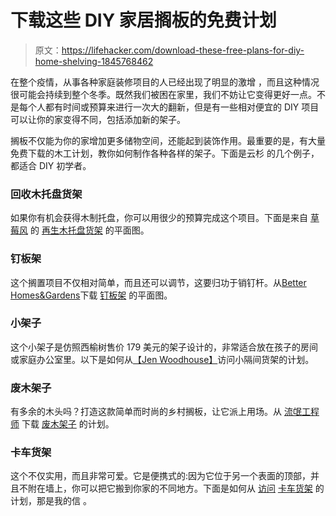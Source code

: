 # 下载这些 DIY 家居搁板的免费计划

> 原文：<https://lifehacker.com/download-these-free-plans-for-diy-home-shelving-1845768462>

在整个疫情，从事各种家庭装修项目的人已经出现了明显的激增 ，而且这种情况很可能会持续到整个冬季。既然我们被困在家里，我们不妨让它变得更好一点。不是每个人都有时间或预算来进行一次大的翻新，但是有一些相对便宜的 DIY 项目可以让你的家变得不同，包括添加新的架子。



搁板不仅能为你的家增加更多储物空间，还能起到装饰作用。最重要的是，有大量免费下载的木工计划，教你如何制作各种各样的架子。下面是云杉 的几个例子，都适合 DIY 初学者。

### 回收木托盘货架

如果你有机会获得木制托盘，你可以用很少的预算完成这个项目。下面是来自 [草莓风](http://strawberry-chic.blogspot.com/) 的 [再生木托盘货架](http://strawberry-chic.blogspot.com/2011/04/wood-pallet-shelving.html) 的平面图。

### 钉板架

这个搁置项目不仅相对简单，而且还可以调节，这要归功于销钉杆。从[Better Homes&Gardens](https://www.bhg.com/)下载 [钉板架](https://www.bhg.com/decorating/storage/projects/diy-pegboard-storage-projects/) 的平面图。

### 小架子

这个小架子是仿照西榆树售价 179 美元的架子设计的，非常适合放在孩子的房间或家庭办公室里。以下是如何从[【Jen Woodhouse】](https://jenwoodhouse.com/)访问小隔间货架的计划。

### 废木架子

有多余的木头吗？打造这款简单而时尚的乡村搁板，让它派上用场。从 [流氓工程师](https://rogueengineer.com/) 下载 [废木架子](https://rogueengineer.com/diy-scrap-wood-shelf/) 的计划。

### 卡车货架

这个不仅实用，而且非常可爱。它是便携式的:因为它位于另一个表面的顶部，并且不附在墙上，你可以把它搬到你家的不同地方。下面是如何从 [访问](http://thatsmyletter.blogspot.com/2015/12/diy-truck-shelf.html) [卡车货架](https://www.ana-white.com/woodworking-projects/truck-shelf-or-desk-organizer) 的计划，那是我的信 。